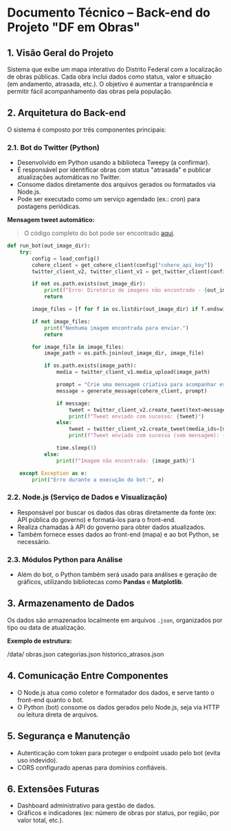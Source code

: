 # Documento Técnico – Back-end do Projeto "DF em Obras"

## 1. Visão Geral do Projeto

Sistema que exibe um mapa interativo do Distrito Federal com a localização de obras públicas. Cada obra inclui dados como status, valor e situação (em andamento, atrasada, etc.). O objetivo é aumentar a transparência e permitir fácil acompanhamento das obras pela população.

## 2. Arquitetura do Back-end

O sistema é composto por três componentes principais:

### 2.1. Bot do Twitter (Python)

- Desenvolvido em Python usando a biblioteca Tweepy (a confirmar).  
- É responsável por identificar obras com status "atrasada" e publicar atualizações automáticas no Twitter.  
- Consome dados diretamente dos arquivos gerados ou formatados via Node.js.  
- Pode ser executado como um serviço agendado (ex.: cron) para postagens periódicas.

**Mensagem tweet automático:**
> O código completo do bot pode ser encontrado [aqui](https://github.com/unb-mds/DFemObras/blob/main/Bots/bot_Twitter.py).

```python
def run_bot(out_image_dir):
    try:
        config = load_config()
        cohere_client = get_cohere_client(config["cohere_api_key"])
        twitter_client_v2, twitter_client_v1 = get_twitter_client(config)

        if not os.path.exists(out_image_dir):
            print(f"Erro: Diretório de imagens não encontrado - {out_image_dir}")
            return

        image_files = [f for f in os.listdir(out_image_dir) if f.endswith('.png')]

        if not image_files:
            print("Nenhuma imagem encontrada para enviar.")
            return

        for image_file in image_files:
            image_path = os.path.join(out_image_dir, image_file)

            if os.path.exists(image_path):
                media = twitter_client_v1.media_upload(image_path)

                prompt = "Crie uma mensagem criativa para acompanhar essa imagem como um boletim semanal de reporte de obras atrasadas em no máximo 100 caracteres e adicione este link https://unb-mds.github.io/DFemObras/anomalias.html ao texto indicando que lá existem mais informações e marque o perfil do gdf e inclua este perfil https://x.com/Gov_DF com o padrão de marcar no tweet."
                message = generate_message(cohere_client, prompt)

                if message:
                    tweet = twitter_client_v2.create_tweet(text=message, media_ids=[media.media_id])
                    print(f"Tweet enviado com sucesso: {tweet}")
                else:
                    tweet = twitter_client_v2.create_tweet(media_ids=[media.media_id])
                    print(f"Tweet enviado com sucesso (sem mensagem): {tweet}")

                time.sleep(3)
            else:
                print(f"Imagem não encontrada: {image_path}")

    except Exception as e:
        print("Erro durante a execução do bot:", e)
```

### 2.2. Node.js (Serviço de Dados e Visualização)

- Responsável por buscar os dados das obras diretamente da fonte (ex: API pública do governo) e formatá-los para o front-end.  
- Realiza chamadas à API do governo para obter dados atualizados.  
- Também fornece esses dados ao front-end (mapa) e ao bot Python, se necessário.

### 2.3. Módulos Python para Análise

- Além do bot, o Python também será usado para análises e geração de gráficos, utilizando bibliotecas como **Pandas** e **Matplotlib**.

## 3. Armazenamento de Dados

Os dados são armazenados localmente em arquivos `.json`, organizados por tipo ou data de atualização.

**Exemplo de estrutura:**

/data/ obras.json categorias.json historico_atrasos.json

## 4. Comunicação Entre Componentes

- O Node.js atua como coletor e formatador dos dados, e serve tanto o front-end quanto o bot.  
- O Python (bot) consome os dados gerados pelo Node.js, seja via HTTP ou leitura direta de arquivos.

## 5. Segurança e Manutenção

- Autenticação com token para proteger o endpoint usado pelo bot (evita uso indevido).  
- CORS configurado apenas para domínios confiáveis.

## 6. Extensões Futuras

- Dashboard administrativo para gestão de dados.  
- Gráficos e indicadores (ex: número de obras por status, por região, por valor total, etc.).
